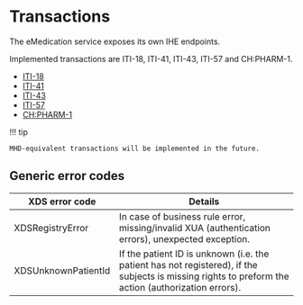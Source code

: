 # Transactions

The eMedication service exposes its own IHE endpoints.

Implemented transactions are ITI-18, ITI-41, ITI-43, ITI-57 and CH:PHARM-1.

* [ITI-18](transaction_iti18.md)
* [ITI-41](transaction_iti41.md)
* [ITI-43](transaction_iti43.md)
* [ITI-57](transaction_iti57.md)
* [CH:PHARM-1](transaction_chpharm1.md)

!!! tip

    MHD-equivalent transactions will be implemented in the future.

## Generic error codes

| XDS error code      | Details |
| ------------------- | ------- |
| XDSRegistryError | In case of business rule error, missing/invalid XUA (authentication errors), unexpected exception. |
| XDSUnknownPatientId | If the patient ID is unknown (i.e. the patient has not registered), if the subjects is missing rights to preform the action (authorization errors). |
